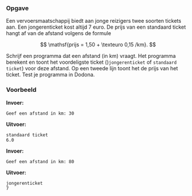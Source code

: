 ### Opgave


Een vervoersmaatschappij biedt aan jonge reizigers twee soorten tickets aan. Een jongerenticket kost altijd 7 euro. De prijs van een standaard ticket hangt af van de afstand volgens de formule

$$
\mathsf{prijs =  1,50  + \texteuro 0,15 /km}.
$$

Schrijf een programma dat een afstand (in km) vraagt. Het programma berekent en toont het voordeligste ticket ()`jongerenticket` of `standaard ticket`) voor deze afstand. Op een tweede lijn toont het de prijs van het ticket. Test je programma in Dodona.


### Voorbeeld

**Invoer:**

    Geef een afstand in km: 30

**Uitvoer:**

    standaard ticket
    6.0

**Invoer:**

    Geef een afstand in km: 80

**Uitvoer:**

    jongerenticket
    7
